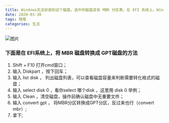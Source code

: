 ```yaml
---
title: Windows无法安装到这个磁盘。选中的磁盘具有 MBR 分区表。在 EFI 系统上，Windows只能安装到GPT磁盘。
date: 2020-03-30
tags: 随笔
categories: 生活
---
```


![图片](https://picabstract-preview-ftn.weiyun.com/ftn_pic_abs_v3/f8e247eac94f0af34af3ac70e71a3ff40a3fb935f41380fad83a29af7fbdfd159d9a352e7b2a7e7beaec4e002bcb3780?pictype=scale&from=30113&version=3.3.3.3&uin=2609828363&fname=9EE84EABFBBF6F92FE59DE0E52F129FF.jpg&size=750)

### 下面是在 EFI系统上，将 MBR 磁盘转换成 GPT磁盘的方法

   1. Shift + F10 打开cmd窗口；
   2. 输入 Diskpart ，按下回车；
   3. 输入 list disk ， 列出磁盘列表，可以查看磁盘容量来判断需要转化格式的磁盘；
   4. 输入 select disk 0  ，看你select 哪个disk ，这里用 disk 0 举例；
   5. 输入 Clean ，清空磁盘，操作前确认磁盘中无重要文件；
   6. 输入 convert gpt ， 将MBR分区转换成GPT分区，反过来也行（convert mbr）;
   7. 拿下;